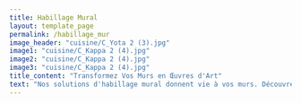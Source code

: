 ```yaml
---
title: Habillage Mural
layout: template_page
permalink: /habillage_mur
image_header: "cuisine/C_Yota 2 (3).jpg"
image1: "cuisine/C_Kappa 2 (4).jpg"
image2: "cuisine/C_Kappa 2 (4).jpg"
image3: "cuisine/C_Kappa 2 (4).jpg"
title_content: "Transformez Vos Murs en Œuvres d'Art"
text: "Nos solutions d'habillage mural donnent vie à vos murs. Découvrez une variété de textures, couleurs et matériaux pour créer un intérieur qui parle de vous. Laissez-nous vous aider à donner une nouvelle dimension à votre espace avec style et élégance."
---
```



